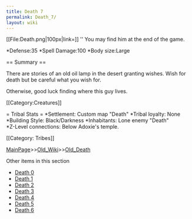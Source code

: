 ```yaml
---
title: Death 7
permalink: Death_7/
layout: wiki
---
```

[[File:Death.png|100px|link=]] '' You may find him at the end of the game.

*Defense:35
*Spell Damage:100
*Body size:Large

== Summary ==

There are stories of an old oil lamp in the desert granting wishes. Wish for death but be careful what you wish for.

Otherwise, good luck finding where this guy lives.

[[Category:Creatures]]

= Tribal Stats =
*Settlement: Custom map &quot;Death&quot;
*Tribal loyalty: None
*Building Style: Black/Darkness
*Inhabitants: Lone enemy &quot;Death&quot;    
*Z-Level connections: Below Adoxie's temple.

[[Category: Tribes]]

[MainPage](/keeperrl_wiki/ "wikilink")>>[Old_Wiki](/keeperrl_wiki/Old_Wiki "wikilink")>>[Old_Death](/keeperrl_wiki/Old_Death "wikilink")

Other items in this section
-    [Death 0](/keeperrl_wiki/Death_0 "wikilink")
-    [Death 1](/keeperrl_wiki/Death_1 "wikilink")
-    [Death 2](/keeperrl_wiki/Death_2 "wikilink")
-    [Death 3](/keeperrl_wiki/Death_3 "wikilink")
-    [Death 4](/keeperrl_wiki/Death_4 "wikilink")
-    [Death 5](/keeperrl_wiki/Death_5 "wikilink")
-    [Death 6](/keeperrl_wiki/Death_6 "wikilink")
